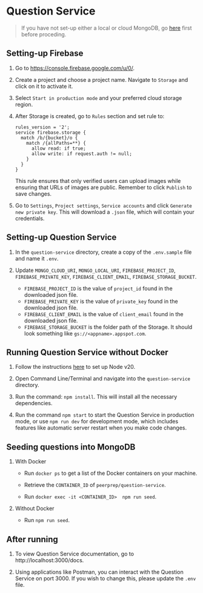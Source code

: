 # Question Service

> If you have not set-up either a local or cloud MongoDB, go [here](../) first before proceding.

## Setting-up Firebase

1. Go to https://console.firebase.google.com/u/0/.

2. Create a project and choose a project name. Navigate to `Storage` and click on it to activate it.

3. Select `Start in production mode` and your preferred cloud storage region.

4. After Storage is created, go to `Rules` section and set rule to:

   ```
   rules_version = '2';
   service firebase.storage {
     match /b/{bucket}/o {
       match /{allPaths=**} {
         allow read: if true;
         allow write: if request.auth != null;
       }
     }
   }
   ```

   This rule ensures that only verified users can upload images while ensuring that URLs of images are public. Remember to click `Publish` to save changes.

5. Go to `Settings`, `Project settings`, `Service accounts` and click `Generate new private key`. This will download a `.json` file, which will contain your credentials.

## Setting-up Question Service

1. In the `question-service` directory, create a copy of the `.env.sample` file and name it `.env`.

2. Update `MONGO_CLOUD_URI`, `MONGO_LOCAL_URI`, `FIREBASE_PROJECT_ID`, `FIREBASE_PRIVATE_KEY`, `FIREBASE_CLIENT_EMAIL`, `FIREBASE_STORAGE_BUCKET`. 
   - `FIREBASE_PROJECT_ID` is the value of `project_id` found in the downloaded json file.
   - `FIREBASE_PRIVATE_KEY` is the value of `private_key` found in the downloaded json file.
   - `FIREBASE_CLIENT_EMAIL` is the value of `client_email` found in the downloaded json file.
   - `FIREBASE_STORAGE_BUCKET` is the folder path of the Storage. It should look something like `gs://<appname>.appspot.com`.

## Running Question Service without Docker

1. Follow the instructions [here](https://nodejs.org/en/download/package-manager) to set up Node v20.

2. Open Command Line/Terminal and navigate into the `question-service` directory.

3. Run the command: `npm install`. This will install all the necessary dependencies.

4. Run the command `npm start` to start the Question Service in production mode, or use `npm run dev` for development mode, which includes features like automatic server restart when you make code changes.

## Seeding questions into MongoDB

1. With Docker

   - Run `docker ps` to get a list of the Docker containers on your machine.
   
   - Retrieve the `CONTAINER_ID` of `peerprep/question-service`.
   
   - Run `docker exec -it <CONTAINER_ID>  npm run seed`.

2. Without Docker

   - Run `npm run seed`.

## After running

1. To view Question Service documentation, go to http://localhost:3000/docs.

2. Using applications like Postman, you can interact with the Question Service on port 3000. If you wish to change this, please update the `.env` file.
